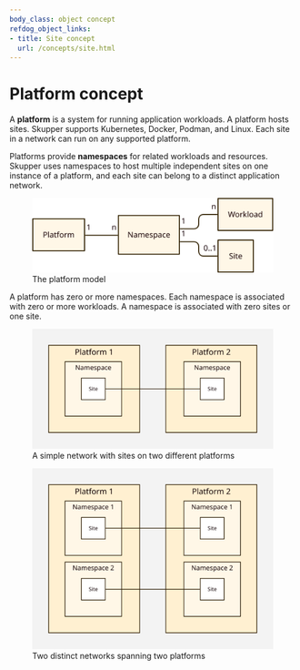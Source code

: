 ```yaml
---
body_class: object concept
refdog_object_links:
- title: Site concept
  url: /concepts/site.html
---
```


# Platform concept

<section>

A **platform** is a system for running application workloads.  A
platform hosts sites.  Skupper supports Kubernetes, Docker, Podman,
and Linux.  Each site in a network can run on any supported
platform.

Platforms provide **namespaces** for related workloads and
resources.  Skupper uses namespaces to host multiple independent
sites on one instance of a platform, and each site can belong to a
distinct application network.

<figure>
  <img src="images/platform-model.svg"/>
  <figcaption>The platform model</figcaption>
</figure>

A platform has zero or more namespaces.  Each namespace is
associated with zero or more workloads.  A namespace is associated
with zero sites or one site.

<figure>
  <img src="images/platform-1.svg"/>
  <figcaption>A simple network with sites on two different
  platforms</figcaption>
</figure>

<figure>
  <img src="images/platform-2.svg"/>
  <figcaption>Two distinct networks spanning two
  platforms</figcaption>
</figure>

</section>
